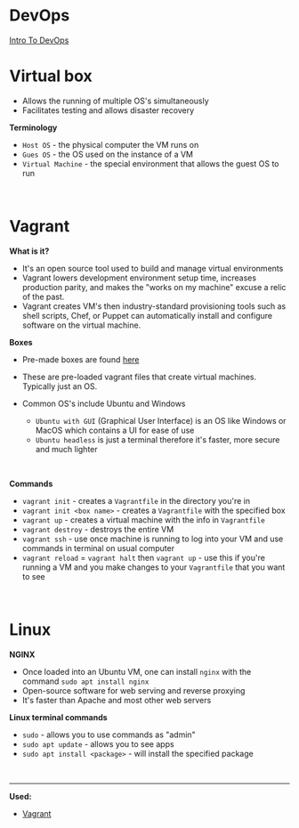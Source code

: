 # DevOps
[Intro To DevOps](https://github.com/jaredsparta/ENG74_DEVOPS/tree/main/6th_Week)

# Virtual box
- Allows the running of multiple OS's simultaneously
- Facilitates testing and allows disaster recovery

**Terminology**
- `Host OS` - the physical computer the VM runs on
- `Gues OS` - the OS used on the instance of a VM
- `Virtual Machine` - the special environment that allows the guest OS to run

<br>

# Vagrant

**What is it?**
- It's an open source tool used to build and manage virtual environments
- Vagrant lowers development environment setup time, increases production parity, and makes the "works on my machine" excuse a relic of the past.
- Vagrant creates VM's then industry-standard provisioning tools such as shell scripts, Chef, or Puppet can automatically install and configure software on the virtual machine.

**Boxes**
- Pre-made boxes are found [here](https://app.vagrantup.com/boxes/search)
- These are pre-loaded vagrant files that create virtual machines. Typically just an OS.

- Common OS's include Ubuntu and Windows
    - `Ubuntu with GUI` (Graphical User Interface) is an OS like Windows or MacOS which contains a UI for ease of use
    - `Ubuntu headless` is just a terminal therefore it's faster, more secure and much lighter

<br>

**Commands**
- `vagrant init` - creates a `Vagrantfile` in the directory you're in
- `vagrant init <box name>` - creates a `Vagrantfile` with the specified box
- `vagrant up` - creates a virtual machine with the info in `Vagrantfile`
- `vagrant destroy` - destroys the entire VM
- `vagrant ssh` - use once machine is running to log into your VM and use commands in terminal on usual computer
- `vagrant reload` = `vagrant halt` then `vagrant up` - use this if you're running a VM and you make changes to your `Vagrantfile` that you want to see

<br>

# Linux

**NGINX**
- Once loaded into an Ubuntu VM, one can install `nginx` with the command `sudo apt install nginx`
- Open-source software for web serving and reverse proxying
- It's faster than Apache and most other web servers

**Linux terminal commands**
- `sudo` - allows you to use commands as "admin"
- `sudo apt update` - allows you to see apps
- `sudo apt install <package>` - will install the specified package

<br>

---
**Used:**
- [Vagrant](https://www.vagrantup.com/intro)